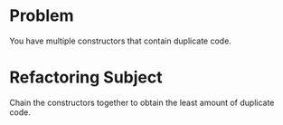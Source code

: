 # Problem
You have multiple constructors that contain duplicate code.

# Refactoring Subject
Chain the constructors together to obtain the least amount of duplicate code.